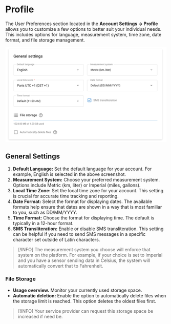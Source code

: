 # Profile

The User Preferences section located in the **Account Settings → Profile** allows you to customize a few options to better suit your individual needs. This includes options for language, measurement system, time zone, date format, and file storage management.

![image-20240718-180427.png](attachments/image-20240718-180427.png)

## General Settings

1. **Default Language:** Set the default language for your account. For example, English is selected in the above screenshot.
2. **Measurement System:** Choose your preferred measurement system. Options include Metric (km, liter) or Imperial (miles, gallons).
3. **Local Time Zone:** Set the local time zone for your account. This setting is crucial for accurate time tracking and reporting.
4. **Date Format:** Select the format for displaying dates. The available formats help ensure that dates are shown in a way that is most familiar to you, such as DD/MM/YYYY.
5. **Time Format:** Choose the format for displaying time. The default is typically in a 12-hour format.
6. **SMS Transliteration:** Enable or disable SMS transliteration. This setting can be helpful if you need to send SMS messages in a specific character set outside of Latin characters.

> \[!INFO] The measurement system you choose will enforce that system on the platform. For example, if your choice is set to imperial and you have a sensor sending data in Celsius, the system will automatically convert that to Fahrenheit.

### File Storage

* **Usage overview.** Monitor your currently used storage space.
* **Automatic deletion:** Enable the option to automatically delete files when the storage limit is reached. This option deletes the oldest files first.

> \[!INFO] Your service provider can request this storage space be increased if need be.
